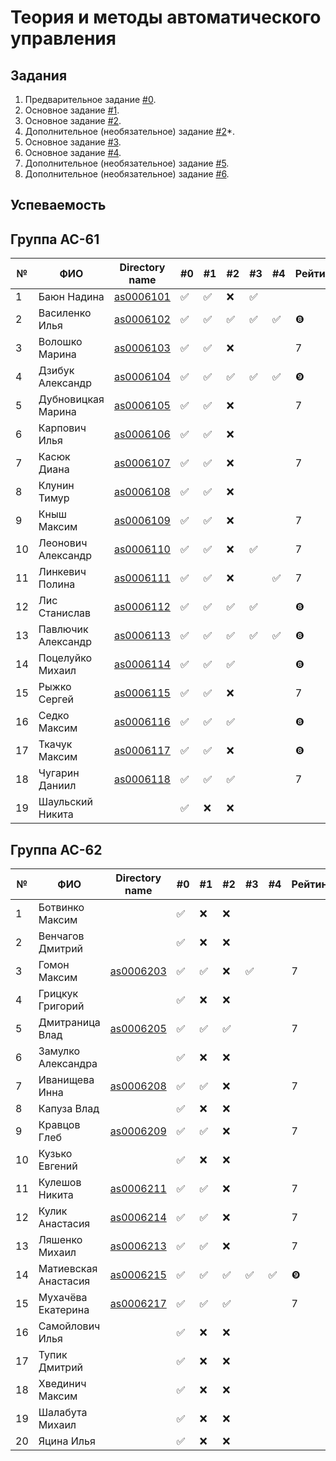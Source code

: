 # Теория и методы автоматического управления

## Задания

1. Предварительное задание [#0](./tasks/task_00/readme.md).
2. Основное задание [#1](./tasks/task_01/readme.md).
3. Основное задание [#2](./tasks/task_02/readme.md).
4. Дополнительное (необязательное) задание [#2](https://github.com/platisd/duplicate-code-detection-tool/issues/27)*.
5. Основное задание [#3](./tasks/task_03/readme.md).
6. Основное задание [#4](./tasks/task_04/readme.md).
7. Дополнительное (необязательное) задание [#5](./tasks/task_05/readme.md).
8. Дополнительное (необязательное) задание [#6](./tasks/task_06/readme.md).

## Успеваемость

## Группа АС-61

| №  | ФИО                            | Directory name               | #0 | #1  | #2 | #3 | #4 | Рейтинг |Доклад        |
|----|--------------------------------|------------------------------|----|-----|----|----|----|---------|--------------|
| 1  | Баюн Надина                    | [as0006101](trunk/as0006101) | ✅ | ✅ | ❌ | ✅ |    |         |              |
| 2  | Василенко Илья                 | [as0006102](trunk/as0006102) | ✅ | ✅ | ✅ | ✅ | ✅ |       ❽|               |
| 3  | Волошко Марина                 | [as0006103](trunk/as0006103) | ✅ | ✅ | ❌ |    |    |        7|               |
| 4  | Дзибук Александр               | [as0006104](trunk/as0006104) | ✅ | ✅ | ✅ | ✅ | ✅ |       ❾|                |
| 5  | Дубновицкая Марина             | [as0006105](trunk/as0006105) | ✅ | ✅ | ❌ |    |    |        7|               |
| 6  | Карпович Илья                  | [as0006106](trunk/as0006106) | ✅ | ✅ | ❌ |    |    |         |               |
| 7  | Касюк Диана                    | [as0006107](trunk/as0006107) | ✅ | ✅ | ❌ |    |    |        7|              |
| 8  | Клунин Тимур                   | [as0006108](trunk/as0006108) | ✅ | ✅ | ❌ |    |    |         |              |
| 9  | Кныш Максим                    | [as0006109](trunk/as0006109) | ✅ | ✅ | ❌ |    |    |        7|              |
| 10 | Леонович Александр             | [as0006110](trunk/as0006110) | ✅ | ✅ | ❌ | ✅ |    |        7|              |
| 11 | Линкевич Полина                | [as0006111](trunk/as0006111) | ✅ | ✅ | ❌ |    | ✅ |        7|              |
| 12 | Лис Станислав                  | [as0006112](trunk/as0006112) | ✅ | ✅ | ✅ | ✅ |    |       ❽|              |
| 13 | Павлючик Александр             | [as0006113](trunk/as0006113) | ✅ | ✅ | ✅ | ✅ |  ✅|       ❽|              |
| 14 | Поцелуйко Михаил               | [as0006114](trunk/as0006114) | ✅ | ✅ | ✅ |    |    |       ❽|              |
| 15 | Рыжко Сергей                   | [as0006115](trunk/as0006115) | ✅ | ✅ | ❌ |    |    |        7|              |
| 16 | Седко Максим                   | [as0006116](trunk/as0006116) | ✅ | ✅ | ✅ |    |    |        ❽|              |
| 17 | Ткачук Максим                  | [as0006117](trunk/as0006117) | ✅ | ✅ | ❌ |    |    |        ❽|              |
| 18 | Чугарин Даниил                 | [as0006118](trunk/as0006118) | ✅ | ✅ | ✅ |    |    |        7|              |
| 19 | Шаульский Никита               |                              | ✅ | ❌ | ❌ |    |    |         |              |

## Группа АС-62

| №  | ФИО                            | Directory name               | #0 | #1  | #2 | #3 | #4 | Рейтинг |Доклад        |
|----|--------------------------------|----------------------------- |----|-----|----|----|----|---------|--------------|
| 1  | Ботвинко Максим                |                              | ✅ | ❌ | ❌ |    |    |         |              |
| 2  | Венчагов Дмитрий               |                              | ✅ | ❌ | ❌ |    |    |         |              |
| 3  | Гомон Максим                   | [as0006203](trunk/as0006203) | ✅ | ✅ | ❌ | ✅ |    |        7|              |
| 4  | Грицкук Григорий               |                              | ✅ | ❌ | ❌ |    |    |         |              |
| 5  | Дмитраница Влад                | [as0006205](trunk/as0006205) | ✅ | ✅ | ✅ |    |    |        7|              |
| 6  | Замулко Александра             |                              | ✅ | ❌ | ❌ |    |    |         |              |
| 7  | Иванищева Инна                 | [as0006208](trunk/as0006208) | ✅ | ✅ | ❌ |    |    |        7|              |
| 8  | Капуза Влад                    |                              | ✅ | ❌ | ❌ |    |    |         |              |
| 9  | Кравцов Глеб                   | [as0006209](trunk/as0006209) | ✅ | ✅ | ❌ |    |    |        7|              |
| 10 | Кузько Евгений                 |                              | ✅ | ❌ | ❌ |    |    |         |              |
| 11 | Кулешов Никита                 | [as0006211](trunk/as0006211) | ✅ | ✅ | ❌ |    |    |        7|              |
| 12 | Кулик Анастасия                | [as0006214](trunk/as0006214) | ✅ | ✅ | ❌ |    |    |        7|              |
| 13 | Ляшенко Михаил                 | [as0006213](trunk/as0006213) | ✅ | ✅ | ❌ |    |    |        7|              |
| 14 | Матиевская Анастасия           | [as0006215](trunk/as0006215) | ✅ | ✅ | ✅ | ✅ | ✅ |       ❾|              |
| 15 | Мухачёва Екатерина             | [as0006217](trunk/as0006217) | ✅ | ✅ | ✅ |    |    |        7|              |
| 16 | Самойлович Илья                |                              | ✅ | ❌ | ❌ |    |    |         |              |
| 17 | Тупик Дмитрий                  |                              | ✅ | ❌ | ❌ |    |    |         |              |
| 18 | Хвединич Максим                |                              | ✅ | ❌ | ❌ |    |    |         |              |
| 19 | Шалабута Михаил                |                              | ✅ | ❌ | ❌ |    |    |         |              |
| 20 | Яцина Илья                     |                              | ✅ | ❌ | ❌ |    |    |         |              |
